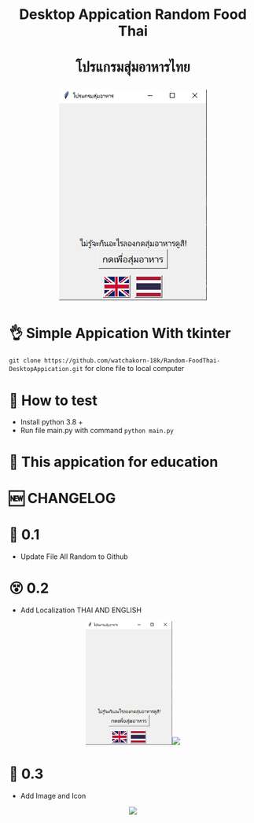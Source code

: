 <h1 align="center">Desktop Appication Random Food Thai<h1/>
<p align="center">โปรแกรมสุ่มอาหารไทย</p>
<p align="center"><img src="SampleScreen\Sample_2.png"></p>

# 👌 Simple Appication With tkinter

``` git clone https://github.com/watchakorn-18k/Random-FoodThai-DesktopAppication.git ```
for clone file to local computer
# 🎷 How to test
- Install python 3.8 +
- Run file main.py with command ``` python main.py ```

# 📙 This appication for education

# 🆕 CHANGELOG

# 💫 0.1 
- Update File All Random to Github

# 😵 0.2
- Add Localization THAI AND ENGLISH
<p align="center"><img src="SampleScreen\Sample_2.png" width="35%"><img src="SampleScreen\Sample_3.png"width="34%"></p>

# 🍔 0.3
- Add Image and Icon
<p align="center"><img src="SampleScreen\Sample_4.png" width="35%"></p>